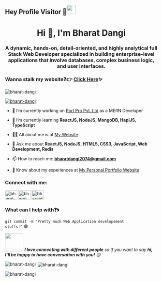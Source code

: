 ## Hey Profile Visitor :eyes:<img src="https://raw.githubusercontent.com/iampavangandhi/iampavangandhi/master/gifs/Hi.gif" width="30px">

<h1 align="center">Hi 👋, I'm Bharat Dangi</h1>
<h3 align="center">A dynamic, hands-on, detail-oriented, and highly analytical full Stack Web Developer specialized in
building enterprise-level applications that involve databases, complex business logic, and user interfaces.</h3>

### Wanna stalk my website:question::point_right: [Click Here](https://bharatdangi.com.np/):sparkles:


<p align="left"> <img src="https://komarev.com/ghpvc/?username=bharat-dangi&label=Profile%20views&color=0e75b6&style=flat" alt="bharat-dangi" /> </p>

<p align="left"> <a href="https://github.com/ryo-ma/github-profile-trophy"><img src="https://github-profile-trophy.vercel.app/?username=bharat-dangi" alt="bharat-dangi" /></a> </p>

- 🔭 I’m currently working on [Port Pro Pvt. Ltd](https://portpro.io) as a MERN Developer

- 🌱 I’m currently learning **ReactJS, NodeJS, MongoDB, HapiJS, TypeScript**
- 👨‍💻 All about me is at [My Website](https://bharatdangi.com.np/)

- 💬 Ask me about **ReactJS, NodeJS, HTML5, CSS3, JavaScript, Web Development, Redis**

- 📫 How to reach me: **bharatdangi2074@gmail.com**

- 📄 Know about my experiences at [My Personal Portfolio Website](https://bharatdangi.com.np/)

<h3 align="left">Connect with me:</h3>
<p align="left">
<a href="https://www.linkedin.com/in/bharatdangi" target="blank"><img align="center" src="https://raw.githubusercontent.com/rahuldkjain/github-profile-readme-generator/master/src/images/icons/Social/linked-in-alt.svg" alt="bharat-dangi-05818a188" height="30" width="40" /></a>
<a href="https://fb.com/bharat.dangi.5070" target="blank"><img align="center" src="https://raw.githubusercontent.com/rahuldkjain/github-profile-readme-generator/master/src/images/icons/Social/facebook.svg" alt="bharat.dangi.5070" height="30" width="40" /></a>
<a href="https://instagram.com/bharatdangi1511" target="blank"><img align="center" src="https://raw.githubusercontent.com/rahuldkjain/github-profile-readme-generator/master/src/images/icons/Social/instagram.svg" alt="bharatdangi1511" height="30" width="40" /></a>
</p>


### What can I help with:question::cyclone:
<code>git commit -m "Pretty much Web Application developement stuffs!"</code> :grin:

<img src="https://media.giphy.com/media/LnQjpWaON8nhr21vNW/giphy.gif" width="60"> <em><b>I love connecting with different people</b> so if you want to say <b>hi, I'll be happy to have conversation with you!</b> 😊</em>


<p><img align="left" src="https://github-readme-stats.vercel.app/api/top-langs?username=bharat-dangi&show_icons=true&locale=en&layout=compact" alt="bharat-dangi" /></p>

<p>&nbsp;<img align="center" src="https://github-readme-stats.vercel.app/api?username=bharat-dangi&show_icons=true&locale=en" alt="bharat-dangi" /></p>

<p><img align="center" src="https://github-readme-streak-stats.herokuapp.com/?user=bharat-dangi&" alt="bharat-dangi" /></p>
